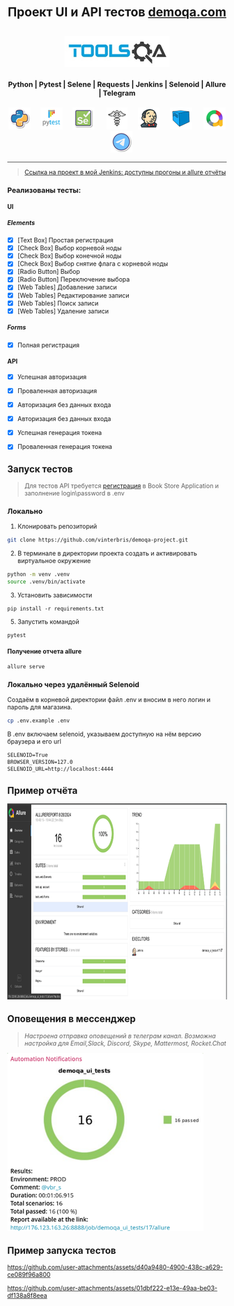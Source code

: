 <h1 align="center">Проект UI и API тестов <a href="demoqa.com">demoqa.com</a></h1>
<h1 align="center"><a href="respublica.ru"> <img src="resources/images/Toolsqa.jpg" width="" height="70"> </a>
</h1>


<h3 align="center">Python | Pytest | Selene | Requests | Jenkins | Selenoid | Allure | Telegram</h3>
<h3 align="center">
<img height="50" src="resources/images/Python.png"/>      &nbsp;&nbsp;&nbsp;&nbsp;
<img height="50" src="resources/images/Pytest.svg"/>      &nbsp;&nbsp;&nbsp;&nbsp;
<img height="50" src="resources/images/Selene.png"/>      &nbsp;&nbsp;&nbsp;&nbsp;&nbsp;
<img height="50" src="resources/images/requests.png"/>      &nbsp;&nbsp;&nbsp;&nbsp;
<img height="50" src="resources/images/jenkins.png"/>     &nbsp;&nbsp;&nbsp;&nbsp;
<img height="50" src="resources/images/Selenoid.svg"/>    &nbsp;&nbsp;&nbsp;&nbsp;&nbsp;
<img height="50" src="resources/images/allure.png"/>      &nbsp;&nbsp;&nbsp;&nbsp;
<img height="50" src="resources/images/telegram.png"/>
</h3>

---
> <a target="_blank" href="http://176.123.163.26:8888/job/demoqa_ui_tests/">Ссылка на проект в мой Jenkins: доступны прогоны и allure отчёты</a>

### Реализованы тесты:
#### UI
##### Elements
- [x] [Text Box] Простая регистрация 
- [x] [Check Box] Выбор корневой ноды
- [x] [Check Box] Выбор конечной ноды
- [x] [Check Box] Выбор снятие флага с корневой ноды
- [x] [Radio Button] Выбор 
- [x] [Radio Button] Переключение выбора
- [x] [Web Tables] Добавление записи
- [x] [Web Tables] Редактирование записи
- [x] [Web Tables] Поиск записи
- [x] [Web Tables] Удаление записи
##### Forms
- [x] Полная регистрация 

#### API
- [x] Успешная авторизация
- [x] Проваленная авторизация
- [x] Авторизация без данных входа
- [x] Авторизация без данных входа
- [x] Успешная генерация токена
- [x] Проваленная генерация токена





## Запуск тестов

> Для тестов API требуется <a href="https://demoqa.com/register">регистрация</a> в Book Store Application и заполнение login\password в .env 

### Локально

1. Клонировать репозиторий 
```bash
git clone https://github.com/vinterbris/demoqa-project.git
```
2. В терминале в директории проекта создать и активировать виртуальное окружение
```bash
python -m venv .venv 
source .venv/bin/activate 
```
3. Установить зависимости
```
pip install -r requirements.txt 
```

5. Запустить командой
```bash
pytest
```

#### Получение отчета allure
```bash
allure serve
```

### Локально через удалённый Selenoid
Создаём в корневой директории файл .env и вносим в него логин и пароль для магазина. 

```bash
cp .env.example .env
```

В .env включаем selenoid, указываем доступную на нём версию браузера и его url

```
SELENOID=True
BROWSER_VERSION=127.0
SELENOID_URL=http://localhost:4444
```

## Пример отчёта

<img src="resources/images/screenshot_allure.png" width="" height="450">

## Оповещения в мессенджер

> _Настроена отправка оповещений в телеграм канал. Возможна настройка для Email,Slack, Discord, Skype, Mattermost, Rocket.Chat_

<img src="resources/images/screenshot_telegram.png" width="450" height="">

## Пример запуска тестов

https://github.com/user-attachments/assets/d40a9480-4900-438c-a629-ce089f96a800

https://github.com/user-attachments/assets/01dbf222-e13e-49aa-be03-df138a8f8eea
